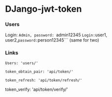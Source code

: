 # DJango-jwt-token
  ### Users
Login: ```Admin, password: ```admin12345 ```
Login: ```user1, user2,``` password: ```person12345``` (same for two)
  ### Links
```
Users: 'users/'
```
```
token_obtain_pair: 'api/token/'
```
```
token_refresh: 'api/token/refresh/'
```
token_verify: 'api/token/verify/'
```
